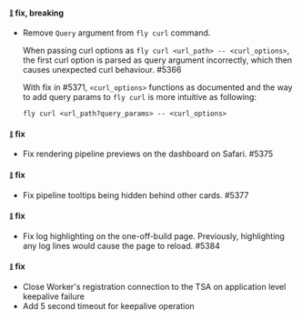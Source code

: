 #### <sub><sup><a name="5371" href="#5371">:link:</a></sup></sub> fix, breaking

* Remove `Query` argument from `fly curl` command. 

  When passing curl options as `fly curl <url_path> -- <curl_options>`, the first curl option is parsed as query argument incorrectly, which then causes unexpected curl behaviour. #5366

  With fix in #5371, `<curl_options>` functions as documented and the way to add query params to `fly curl` is more intuitive as following:

  ```
  fly curl <url_path?query_params> -- <curl_options>
  ```

#### <sub><sup><a name="5375" href="#5375">:link:</a></sup></sub> fix

* Fix rendering pipeline previews on the dashboard on Safari. #5375

#### <sub><sup><a name="5377" href="#5377">:link:</a></sup></sub> fix

* Fix pipeline tooltips being hidden behind other cards. #5377

#### <sub><sup><a name="5384" href="#5384">:link:</a></sup></sub> fix

* Fix log highlighting on the one-off-build page. Previously, highlighting any log lines would cause the page to reload. #5384

#### <sub><sup><a name="5082" href="#5082">:link:</a></sup></sub> fix

* Close Worker's registration connection to the TSA on application level keepalive failure
* Add 5 second timeout for keepalive operation
